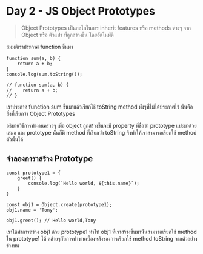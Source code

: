 # Day 2 - JS Object Prototypes

> Object Prototypes เป็นกลไกในการ inherit features หรือ methods ต่างๆ จาก Object หรือ ตัวแปร ที่ถูกสร้างขึ้น โดยอัตโนมัติ

สมมติเราประกาศ function ขึ้นมา

```
function sum(a, b) {
    return a + b;
}
console.log(sum.toString());

// function sum(a, b) {
//    return a + b;   
// }
```

เราประกาศ function sum ขึ้นมาแล้วเรียกใช้ toString method ทั้งๆที่ไม่ได้ประกาศไว้ นั่นคือสิ่งที่เรียกว่า Object Prototypes

อธิบายวิธีการทำงานคร่าวๆ เมื่อ object ถูกสร้างขึ้นจะมี property ที่ชื่อว่า prototype แปะมาด้วยเสมอ และ prototype นั้นก็มี method ที่เรียกว่า toString จึงทำให้เราสามารถเรียกใช้ method ตัวนั้นได้

## จำลองการาสร้าง Prototype

```
const prototype1 = {
    greet() {
        console.log(`Hello world, ${this.name}`);
    }
}

const obj1 = Object.create(prototype1);
obj1.name = 'Tony';

obj1.greet(); // Hello world,Tony
```

เราได้ทำการสร้าง obj1 ด้วย prototype1 ทำให้ obj1 ที่เราสร้างขึ้นมานั้นสามารถเรียกใช้ method ใน prototype1 ได้ คล้ายๆกับการทำงานเบื้องหลังของการเรียกใช้ method toString จากตัวอย่างข้างบน



